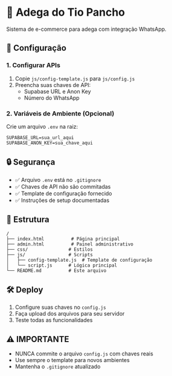 # 🍷 Adega do Tio Pancho

Sistema de e-commerce para adega com integração WhatsApp.

## 🚀 Configuração

### 1. Configurar APIs

1. Copie `js/config-template.js` para `js/config.js`
2. Preencha suas chaves de API:
   - Supabase URL e Anon Key
   - Número do WhatsApp

### 2. Variáveis de Ambiente (Opcional)

Crie um arquivo `.env` na raiz:
```
SUPABASE_URL=sua_url_aqui
SUPABASE_ANON_KEY=sua_chave_aqui
```

## 🔒 Segurança

- ✅ Arquivo `.env` está no `.gitignore`
- ✅ Chaves de API não são commitadas
- ✅ Template de configuração fornecido
- ✅ Instruções de setup documentadas

## 📁 Estrutura

```
/
├── index.html          # Página principal
├── admin.html          # Painel administrativo
├── css/               # Estilos
├── js/                # Scripts
│   ├── config-template.js  # Template de configuração
│   └── script.js      # Lógica principal
└── README.md          # Este arquivo
```

## 🛠️ Deploy

1. Configure suas chaves no `config.js`
2. Faça upload dos arquivos para seu servidor
3. Teste todas as funcionalidades

## ⚠️ IMPORTANTE

- NUNCA commite o arquivo `config.js` com chaves reais
- Use sempre o template para novos ambientes
- Mantenha o `.gitignore` atualizado